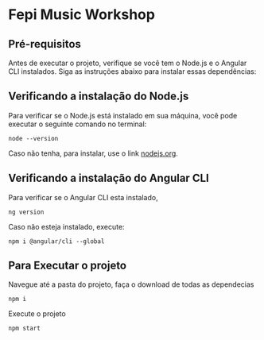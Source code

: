 # Fepi Music Workshop

## Pré-requisitos

Antes de executar o projeto, verifique se você tem o Node.js e o Angular CLI instalados. Siga as instruções abaixo para instalar essas dependências:
## Verificando a instalação do Node.js

Para verificar se o Node.js está instalado em sua máquina, você pode executar o seguinte comando no terminal:

```shell
node --version
```

Caso não tenha, para instalar, use o link [nodejs.org](https://nodejs.org/).


## Verificando a instalação do Angular CLI

Para verificar se o Angular CLI esta instalado, 

```shell
ng version
```

Caso não esteja instalado, execute:

```shell
npm i @angular/cli --global
```

## Para Executar o projeto

Navegue até a pasta do projeto, faça o download de todas as dependecias

```shell
npm i
```

Execute o projeto

```shell
npm start
```


